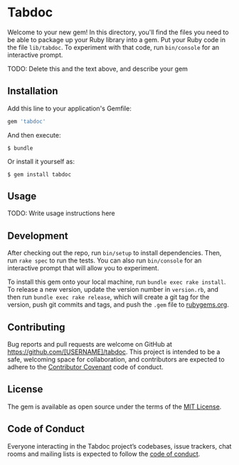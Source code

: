 # Tabdoc

Welcome to your new gem! In this directory, you'll find the files you need to be able to package up your Ruby library into a gem. Put your Ruby code in the file `lib/tabdoc`. To experiment with that code, run `bin/console` for an interactive prompt.

TODO: Delete this and the text above, and describe your gem

## Installation

Add this line to your application's Gemfile:

```ruby
gem 'tabdoc'
```

And then execute:

    $ bundle

Or install it yourself as:

    $ gem install tabdoc

## Usage

TODO: Write usage instructions here

## Development

After checking out the repo, run `bin/setup` to install dependencies. Then, run `rake spec` to run the tests. You can also run `bin/console` for an interactive prompt that will allow you to experiment.

To install this gem onto your local machine, run `bundle exec rake install`. To release a new version, update the version number in `version.rb`, and then run `bundle exec rake release`, which will create a git tag for the version, push git commits and tags, and push the `.gem` file to [rubygems.org](https://rubygems.org).

## Contributing

Bug reports and pull requests are welcome on GitHub at https://github.com/[USERNAME]/tabdoc. This project is intended to be a safe, welcoming space for collaboration, and contributors are expected to adhere to the [Contributor Covenant](http://contributor-covenant.org) code of conduct.

## License

The gem is available as open source under the terms of the [MIT License](http://opensource.org/licenses/MIT).

## Code of Conduct

Everyone interacting in the Tabdoc project’s codebases, issue trackers, chat rooms and mailing lists is expected to follow the [code of conduct](https://github.com/[USERNAME]/tabdoc/blob/master/CODE_OF_CONDUCT.md).
